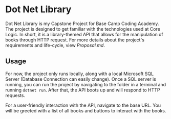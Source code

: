 # Dot Net Library

Dot Net Library is my Capstone Project for Base Camp Coding Academy. 
The project is designed to get familiar with the technologies used at Core Logic.
In short, it is a library-themed API that allows for the manipulation of books through HTTP request.
For more details about the project's requirements and life-cycle, view *Proposal.md*.

## Usage

For now, the project only runs locally, along with a local Microsoft SQL Server (Database Connection can easily change).
Once a SQL server is running, you can run the project by navigating to the folder in a terminal and running `dotnet run`.
After that, the API boots up and will respond to HTTP requests.

For a user-friendly interaction with the API, navigate to the base URL. 
You will be greeted with a list of all books and buttons to interact with the books.
